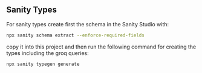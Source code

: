 ## Sanity Types

For sanity types create first the schema in the Sanity Studio with:

```bash
npx sanity schema extract --enforce-required-fields
```

copy it into this project and then run the following command for creating the types including the groq queries:

```bash
npx sanity typegen generate
```
